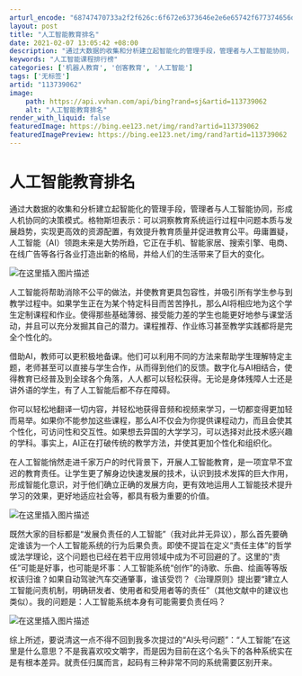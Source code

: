 ```yaml
---
arturl_encode: "68747470733a2f2f626c:6f672e6373646e2e6e65742f677374656d475f6d616b65722f:61727469636c652f64657461696c732f313133373339303632"
layout: post
title: "人工智能教育排名"
date: 2021-02-07 13:05:42 +08:00
description: "通过大数据的收集和分析建立起智能化的管理手段，管理者与人工智能协同，形成人机协同的决策模式。格物斯坦"
keywords: "人工智能课程排行榜"
categories: ['机器人教育', '创客教育', '人工智能']
tags: ['无标签']
artid: "113739062"
image:
    path: https://api.vvhan.com/api/bing?rand=sj&artid=113739062
    alt: "人工智能教育排名"
render_with_liquid: false
featuredImage: https://bing.ee123.net/img/rand?artid=113739062
featuredImagePreview: https://bing.ee123.net/img/rand?artid=113739062
---
```


# 人工智能教育排名

通过大数据的收集和分析建立起智能化的管理手段，管理者与人工智能协同，形成人机协同的决策模式。格物斯坦表示：可以洞察教育系统运行过程中问题本质与发展趋势，实现更高效的资源配置，有效提升教育质量并促进教育公平。毋庸置疑，人工智能（AI）领跑未来是大势所趋，它正在手机、智能家居、搜索引擎、电商、在线广告等各行各业打造出新的格局，并给人们的生活带来了巨大的变化。

![在这里插入图片描述](https://i-blog.csdnimg.cn/blog_migrate/d00be5bc80a529d5695203d9b358181f.jpeg#pic_center)

人工智能将帮助消除不公平的做法，并使教育更具包容性，并吸引所有学生参与到教学过程中。如果学生正在为某个特定科目而苦苦挣扎，那么AI将相应地为这个学生定制课程和作业。使得那些基础薄弱、接受能力差的学生也能更好地参与课堂活动，并且可以充分发掘其自己的潜力。课程推荐、作业练习甚至教学实践都将是完全个性化的。

借助AI，教师可以更积极地备课。他们可以利用不同的方法来帮助学生理解特定主题，老师甚至可以直接与学生合作，从而得到他们的反馈。数字化与AI相结合，使得教育已经普及到全球各个角落，人人都可以轻松获得。无论是身体残障人士还是讲外语的学生，有了人工智能后都不存在障碍。

你可以轻松地翻译一切内容，并轻松地获得音频和视频来学习，一切都变得更加轻而易举。如果你不能参加这些课程，那么AI不仅会为你提供课程动力，而且会使其个性化，可访问性和交互性。如果想去异国的大学学习，可以选择对此技术感兴趣的学科。事实上，AI正在打破传统的教学方法，并使其更加个性化和组织化。

在人工智能悄然走进千家万户的时代背景下，开展人工智能教育，是一项宜早不宜迟的教育责任。让学生更了解身边快速发展的技术，认识到技术发挥的巨大作用，形成智能化意识，对于他们确立正确的发展方向，更有效地运用人工智能技术提升学习的效果，更好地适应社会等，都具有极为重要的价值。
  
![在这里插入图片描述](https://i-blog.csdnimg.cn/blog_migrate/e778f2bd59edf78e0543bded30e4aa26.jpeg#pic_center)

既然大家的目标都是“发展负责任的人工智能”（我对此并无异议），那么首先要确定谁该为一个人工智能系统的行为后果负责。即使不提旨在定义“责任主体”的哲学或法学理论，这个问题也已经在若干应用领域中成为不可回避的了。这里的“责任”可能是好事，也可能是坏事：人工智能系统“创作”的诗歌、乐曲、绘画等等版权该归谁？如果自动驾驶汽车交通肇事，谁该受罚？《治理原则》提出要“建立人工智能问责机制，明确研发者、使用者和受用者等的责任”（其他文献中的建议也类似）。我的问题是：人工智能系统本身有可能需要负责任吗？

![在这里插入图片描述](https://i-blog.csdnimg.cn/blog_migrate/da405c5a4cb33d92047fb9d778d9ed71.jpeg#pic_center)

综上所述，要说清这一点不得不回到我多次提过的“AI头号问题”：“人工智能”在这里是什么意思？不是我喜欢咬文嚼字，而是因为目前在这个名头下的各种系统实在是有根本差异。就责任归属而言，起码有三种非常不同的系统需要区别开来。
